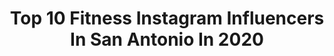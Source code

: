 ---
title: Top 10 Fitness Instagram Influencers In San Antonio In 2020
description: >-
  Find top fitness Instagram influencers in San Antonio in 2020. Most popular hashtags: #sanantonio #texas #fitness #quarantine.
platform: Instagram
profiles:
  - username: "texas__abby"
    fullname: >-
      Abigail
    location: "United States"
    followers: 9403
    engagement: 1134
    commentsToLikes: 0.054761
    avatar: "https://scontent-ams4-1.cdninstagram.com/v/t51.2885-19/s320x320/60098217_293082588294670_6574653821237067776_n.jpg?_nc_ht=scontent-ams4-1.cdninstagram.com&_nc_ohc=2WzGQAcjm3AAX81j3Qc&oh=d6c357852ce88d72c4bd78b0375c0c2e&oe=5EBCF0F6"
    verified: false
    hashtags: "#tiktokgirls, #texasbby, #thedrop, #feelingempty"
  - username: "jess_cavasshole"
    fullname: >-
      Jess Cavazos(Corpus Christi,TX
    location: "United States"
    followers: 18799
    engagement: 420
    commentsToLikes: 0.041164
    avatar: "https://scontent-lhr8-1.cdninstagram.com/v/t51.2885-19/s320x320/79959074_520335722167201_3502205775852339200_n.jpg?_nc_ht=scontent-lhr8-1.cdninstagram.com&_nc_ohc=v2-TnYcCPxUAX8YUgsx&oh=555ed5b23ce36ab21bcd58cb61cf9d01&oe=5EBB33C2"
    verified: false
    hashtags: "#sailormoon, #sailorbutthole, #instagram, #kellyeden"
  - username: "_biggthebarber"
    fullname: >-
      Ｂｉｇ Ｇ Ｔｈｅ Ｂａｒｂｅｒ🇲🇽
    location: "United States"
    followers: 21821
    engagement: 240
    commentsToLikes: 0.052460
    avatar: "https://scontent-lhr8-1.cdninstagram.com/v/t51.2885-19/s320x320/81418153_858066398043240_8325446679096459264_n.jpg?_nc_ht=scontent-lhr8-1.cdninstagram.com&_nc_ohc=5dcp9Haa7GEAX8UoLds&oh=012c357eda533acef401825f2c14da7f&oe=5EBA8265"
    verified: false
    hashtags: "#andis, #howtofadehair, #sickestbarbers, #100kbarbers"
  - username: "_maddiemason_cosplay"
    fullname: >-
      𝑀𝒶𝒹𝒹𝒾𝑒 𝑀𝒶𝓈𝑜𝓃💋
    location: "United States"
    followers: 14423
    engagement: 504
    commentsToLikes: 0.062740
    avatar: "https://scontent-ams4-1.cdninstagram.com/v/t51.2885-19/s320x320/92843822_1865891676876078_9119979495296598016_n.jpg?_nc_ht=scontent-ams4-1.cdninstagram.com&_nc_ohc=C_doCnAA9QsAX90sfVr&oh=783487e9e84f0d7b07f839744128b0e4&oe=5EBA74FF"
    verified: false
    hashtags: "#wonderchamber, #coronavir, #quarantineandchill, #shillouette"
  - username: "myriahlynn_"
    fullname: >-
      Myriah
    location: "United States"
    followers: 3083
    engagement: 1183
    commentsToLikes: 0.056603
    avatar: "https://scontent-lhr8-1.cdninstagram.com/v/t51.2885-19/s320x320/90349944_1872180239579124_2151157971046891520_n.jpg?_nc_ht=scontent-lhr8-1.cdninstagram.com&_nc_ohc=MGsRQcHxgFgAX8LxzfJ&oh=21efc3d09d8e889fda86f416543e7506&oe=5EB8E98A"
    verified: false
    hashtags: "#keepgoing, #determination, #shotoniphone, #womenempowerment"
  - username: "abeeveryday"
    fullname: >-
      Abraham | Donut Connoisseur
    location: "United States"
    followers: 7013
    engagement: 494
    commentsToLikes: 0.138286
    avatar: "https://scontent-ams4-1.cdninstagram.com/v/t51.2885-19/s320x320/61852178_1834820253328546_1342980069517164544_n.jpg?_nc_ht=scontent-ams4-1.cdninstagram.com&_nc_ohc=PtLXvGN9hcgAX-GK3kx&oh=a0de3b8edc87dfc46dd2476ff03cab6f&oe=5EB7E20F"
    verified: false
    hashtags: "#bodybuilder, #myfab5, #foodlover, #balance"
  - username: "dreaming_with_dawson"
    fullname: >-
      B. Dawson
    location: "United States"
    followers: 61166
    engagement: 118
    commentsToLikes: 0.034691
    avatar: "https://scontent-lga3-1.cdninstagram.com/v/t51.2885-19/s320x320/83090923_700623350469108_8104918499496820736_n.jpg?_nc_ht=scontent-lga3-1.cdninstagram.com&_nc_ohc=ZfX3XSWkMkIAX_rRPFf&oh=2fae9077e0c990809be2760a4aff6e3f&oe=5EB1EE3A"
    verified: false
    hashtags: "#familyroom, #neutralbedroom, #graydecor, #bluedecor"
  - username: "nickwspalding"
    fullname: >-
      Nick Spalding
    location: "United States"
    followers: 14670
    engagement: 701
    commentsToLikes: 0.015418
    avatar: "https://scontent-lht6-1.cdninstagram.com/v/t51.2885-19/s320x320/50844767_2268125393468861_1651049140127268864_n.jpg?_nc_ht=scontent-lht6-1.cdninstagram.com&_nc_ohc=pUQAVkMVx5AAX_QnDHP&oh=7591c93a1bf9eda5438d0e49e3995449&oe=5EB6DF52"
    verified: false
    hashtags: "#designer, #picoftheday, #satx, #atx"
  - username: "isabella_radovan"
    fullname: >-
      Isabella Radovan
    location: "United States"
    followers: 7089
    engagement: 948
    commentsToLikes: 0.128449
    avatar: "https://scontent-ams4-1.cdninstagram.com/v/t51.2885-19/s320x320/82845274_3491554467552996_982779527681802240_n.jpg?_nc_ht=scontent-ams4-1.cdninstagram.com&_nc_ohc=2nsgUD335xwAX_ZRom9&oh=f2a4c5a5f3bffda4e67445906015091b&oe=5EB98880"
    verified: false
    hashtags: "#quay, #nets, #kobebryant, #togetherwearestronger"
  - username: "littlejewlia"
    fullname: >-
      Julia Galloway
    location: "United States"
    followers: 4235
    engagement: 1502
    commentsToLikes: 0.041370
    avatar: "https://scontent-lhr8-1.cdninstagram.com/v/t51.2885-19/s320x320/58775463_2045233585605109_672897873498603520_n.jpg?_nc_ht=scontent-lhr8-1.cdninstagram.com&_nc_ohc=lI_vNQEDBF8AX_9RWRp&oh=125b93ab247ca7d2fc45f5de5aa6fd49&oe=5EB8F377"
    verified: false
    hashtags: "#lifttoneburn, #morningworkout, #tink, #dancer"
---